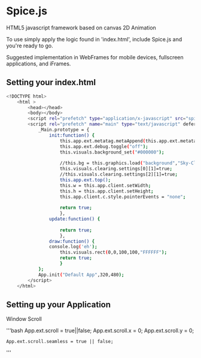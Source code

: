 Spice.js
========

HTML5 javascript framework based on canvas 2D Animation


To use simply apply the logic found in 'index.html', include Spice.js and you're ready to go. 

Suggested implementation in WebFrames for mobile devices, fullscreen applications, and iFrames. 

Setting your index.html
-----------------------


```bash
<!DOCTYPE html>
	<html >
		<head></head>
		<body></body>
		<script rel="prefetch" type="application/x-javascript" src="spice.js"></script>
		<script rel="prefetch" name="main" type="text/javascript" defer>
			_Main.prototype = {
				init:function() {
					this.app.ext.metatag.metaAppend(this.app.ext.metatag.metaLink("icon.png","shortcut icon","image/png"));
					this.app.ext.debug.toggle("off");
					this.visuals.background_set("#000000");
					
					//this.bg = this.graphics.load("background","Sky-Clouds-Building-Landscape-City-Toronto-Canada");
					this.visuals.clearing.settings[0][1]=true;
					//this.visuals.clearing.settings[2][1]=true;
					this.app.ext.top();
					this.w = this.app.client.setWidth;
					this.h = this.app.client.setHeight;
					this.app.client.c.style.pointerEvents = "none";
					
					return true;
					},
				update:function() {
					
					return true;
					},
				draw:function() {
				console.log('eh');
					this.visuals.rect(0,0,100,100,"FFFFFF");
					return true;
					}
			};
			App.init("Default App",320,480);
		</script>
	</html>
```

Setting up your Application
---------------------------

Window Scroll

'''bash
	App.ext.scroll = true||false;
	App.ext.scroll.x = 0;
	App.ext.scroll.y = 0;
	
	App.ext.scroll.seamless = true || false;
'''
